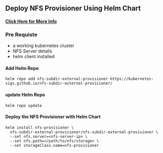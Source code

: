 ## Deploy NFS Provisioner Using Helm Chart

#### [Click Here for More Info](https://kubernetes-sigs.github.io/nfs-subdir-external-provisioner/)

### Pre Requiste 
- a working kubernetes cluster 
- NFS Server details 
- helm client installed 

#### Add Helm Repo
```
helm repo add nfs-subdir-external-provisioner https://kubernetes-sigs.github.io/nfs-subdir-external-provisioner/
```
#### update Helm Repo 
```
helm repo update
```
#### Deploy the NFS Provisioner with Helm Chart 
```
helm install nfs-provisioner \
  nfs-subdir-external-provisioner/nfs-subdir-external-provisioner \
  --set nfs.server=<nfs-server-ip> \
  --set nfs.path=</path/to/nfs/storage> \
  --set storageClass.name=nfs-provisioner
```
